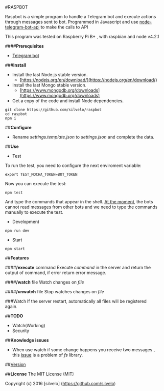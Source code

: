 #RASPBOT

Raspbot is a simple program to handle a Telegram bot and execute actions through messages sent to bot.
Programmed in Javascript and use [node-telegram-bot-api](https://github.com/yagop/node-telegram-bot-api#new_TelegramBot_new) to make the calls to API

This program was tested on Raspberry Pi B+ , with raspbian and node v4.2.1


####**Prerequisites**

- [Telegram bot](https://core.telegram.org/bots)

###**Install**
- Install the last Node.js stable version.
    - [https://nodejs.org/en/download/](https://nodejs.org/en/download/)
- Install the last Mongo stable version.
    - [https://www.mongodb.org/downloads](https://www.mongodb.org/downloads)
- Get a copy of the code and install Node dependencies.

```
git clone https://github.com/silvelo/raspbot
cd raspbot
npm i
```

##**Configure**

- Rename *settings.template.json* to *settings.json* and complete the data.

##**Use**
- Test

To run the test, you need to configure the next enviroment variable:
```
export TEST_MOCHA_TOKEN=BOT_TOKEN
```
Now you can execute the test:
```
npm test
```
And type the commands that appear in the shell. [At the moment](https://core.telegram.org/bots/faq#why-doesn-39t-my-bot-see-messages-from-other-bots), the bots
cannot read messages from other bots
and we need to type the commands manually to execute the test.


- Development
```
npm run dev
```


- Start
```
npm start
```


##**Features**

####**/execute** command
Execute *command* in the server and return the output of command, if error return error message.

####**/watch** file
Watch changes on *file*

####**/unwatch** file
Stop watches changes on *file*

###Watch
If the server restart, automatically all files will be registered again.

##**TODO**

- Watch(Working)
- Security


##**Knowledge issues**
- When use watch if some change happens you receive two messages , this [issue](https://github.com/mikeal/watch/issues/14) is a problem of *fs* library.

##[Version](https://github.com/silvelo/raspbot/releases)


##**License**
The MIT License (MIT)

Copyright (c) 2016 [silvelo] (https://github.com/silvelo)
